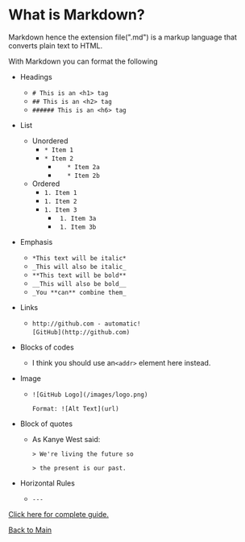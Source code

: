 # What is Markdown?

Markdown hence the extension file(".md") is a markup language that converts plain text to HTML. 

With Markdown you can format the following

* Headings
   * `# This is an <h1> tag`
   * `## This is an <h2> tag`
   * `###### This is an <h6> tag`
   
* List  
  * Unordered
    * `* Item 1`
    * `* Item 2`
      * `   * Item 2a`
      * `   * Item 2b`
  * Ordered
    * `1. Item 1`
    * `1. Item 2`
    * `1. Item 3`
      * ` 1. Item 3a`
      * ` 1. Item 3b`
    
* Emphasis
    * `*This text will be italic*`
    * `_This will also be italic_`
    * `**This text will be bold**`
    * `__This will also be bold__`
    * `_You **can** combine them_`

* Links
    * `http://github.com - automatic!`   
      `[GitHub](http://github.com)`

* Blocks of codes
    * I think you should use an`<addr>` element here instead.

* Image
    * `![GitHub Logo](/images/logo.png)`
    
         `Format: ![Alt Text](url)`

* Block of quotes
    
  * As Kanye West said:

      `> We're living the future so`

      `> the present is our past.`

* Horizontal Rules
   
  * `---`

[Click here for complete guide.](https://guides.github.com/features/mastering-markdown/)


[Back to Main](README.md)
